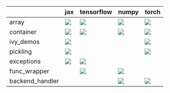 |                 | jax                                                                                                                                                 | tensorflow                                                                                                                                            | numpy                                                                                                                                                    | torch                                                                                                                                                    |
|:----------------|:----------------------------------------------------------------------------------------------------------------------------------------------------|:------------------------------------------------------------------------------------------------------------------------------------------------------|:---------------------------------------------------------------------------------------------------------------------------------------------------------|:---------------------------------------------------------------------------------------------------------------------------------------------------------|
| array           | <a href="Misc Tests/submodules/array.md" rel="noopener noreferrer" target="_blank"><img src=https://img.shields.io/badge/-failure-red></a>          | <a href="Misc Tests/submodules/array.md" rel="noopener noreferrer" target="_blank"><img src=https://img.shields.io/badge/-failure-red></a>            | <a href="Misc Tests/submodules/array.md" rel="noopener noreferrer" target="_blank"><img src=https://img.shields.io/badge/-failure-red></a>               | <a href="Misc Tests/submodules/array.md" rel="noopener noreferrer" target="_blank"><img src=https://img.shields.io/badge/-failure-red></a>               |
| container       | <a href="Misc Tests/submodules/container.md" rel="noopener noreferrer" target="_blank"><img src=https://img.shields.io/badge/-failure-red></a>      | <a href="Misc Tests/submodules/container.md" rel="noopener noreferrer" target="_blank"><img src=https://img.shields.io/badge/-failure-red></a>        | <a href="Misc Tests/submodules/container.md" rel="noopener noreferrer" target="_blank"><img src=https://img.shields.io/badge/-failure-red></a>           | <a href="Misc Tests/submodules/container.md" rel="noopener noreferrer" target="_blank"><img src=https://img.shields.io/badge/-failure-red></a>           |
| ivy_demos       | <a href="Misc Tests/submodules/ivy_demos.md" rel="noopener noreferrer" target="_blank"><img src=https://img.shields.io/badge/-failure-red></a>      |                                                                                                                                                       |                                                                                                                                                          | <a href="Misc Tests/submodules/ivy_demos.md" rel="noopener noreferrer" target="_blank"><img src=https://img.shields.io/badge/-failure-red></a>           |
| pickling        | <a href="Misc Tests/submodules/pickling.md" rel="noopener noreferrer" target="_blank"><img src=https://img.shields.io/badge/-failure-red></a>       |                                                                                                                                                       |                                                                                                                                                          | <a href="Misc Tests/submodules/pickling.md" rel="noopener noreferrer" target="_blank"><img src=https://img.shields.io/badge/-failure-red></a>            |
| exceptions      | <a href="Misc Tests/submodules/exceptions.md" rel="noopener noreferrer" target="_blank"><img src=https://img.shields.io/badge/-success-success></a> | <a href="Misc Tests/submodules/exceptions.md" rel="noopener noreferrer" target="_blank"><img src=https://img.shields.io/badge/-success-success></a>   |                                                                                                                                                          |                                                                                                                                                          |
| func_wrapper    |                                                                                                                                                     | <a href="Misc Tests/submodules/func_wrapper.md" rel="noopener noreferrer" target="_blank"><img src=https://img.shields.io/badge/-success-success></a> | <a href="Misc Tests/submodules/func_wrapper.md" rel="noopener noreferrer" target="_blank"><img src=https://img.shields.io/badge/-success-success></a>    |                                                                                                                                                          |
| backend_handler |                                                                                                                                                     |                                                                                                                                                       | <a href="Misc Tests/submodules/backend_handler.md" rel="noopener noreferrer" target="_blank"><img src=https://img.shields.io/badge/-success-success></a> | <a href="Misc Tests/submodules/backend_handler.md" rel="noopener noreferrer" target="_blank"><img src=https://img.shields.io/badge/-success-success></a> |
